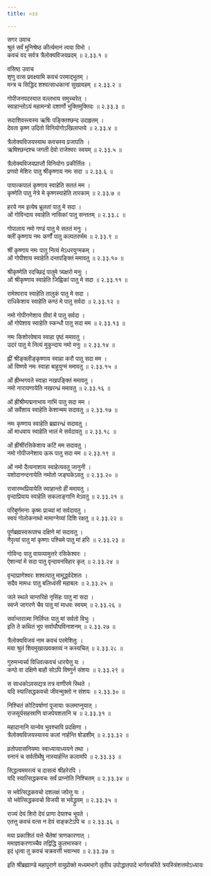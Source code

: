 ```yaml
---
title: ०३३

---
```

सगर उवाच  
श्रुतं सर्वं मुनिश्रेष्ठ कीर्त्यमानं त्वया विभो ।  
कवचं वद सर्वत्र त्रैलोक्यविजयप्रदम् ॥ २.३३.१ ॥  
  
वसिष्ठ उवाच  
शृणु वत्स प्रवक्ष्यामि कवचं परमाद्भुतम् ।  
मन्त्र च सिद्धिद शश्वत्साधकानां सुखावहम् ॥ २.३३.२ ॥  
  
गोपीजनपदस्यात वल्लभाय समुच्चरेत् ।  
स्वाहान्तोऽयं महामन्त्रो दशार्णो भुक्तिमुक्तिदः ॥ २.३३.३ ॥  
  
सदाशिवस्त्वस्य ऋषिः पङ्क्तिश्छन्द उदाहृतम् ।  
देवता कृष्ण उदितो विनियोगोऽखिलाप्तये ॥ २.३३.४ ॥  
  
त्रैलोक्यविजयस्याथ कवचस्य प्रजापतिः ।  
ऋषिश्छन्दश्च जगती देवो राजेश्वरः स्वयम् ॥ २.३३.५ ॥  
  
त्रैलोक्यविजयप्राप्तौ विनियोगः प्रकीर्त्तितः ।  
प्रणवो मेशिरः पातु श्रीकृष्णाय नमः सदा ॥ २.३३.६ ॥  
  
पायात्कपालं कृष्णाय स्वाहेति सततं मम ।  
कृष्णेति पातु नेत्रे मे कृष्णस्वाहेति तारकाम् ॥ २.३३.७ ॥  
  
हरये नम इत्येष भ्रूलतां पातु मे सदा ।  
ओं गोविन्दाय स्वाहेति नासिकां पातु सन्ततम् ॥ २.३३.८ ॥  
  
गोपालाय नमो गण्डं पातु मे सततं मनुः ।  
क्लीं कृष्णाय नमः कर्णौं पातु कल्पतरुर्मम ॥ २.३३.९ ॥  
  
श्रीं कृष्णाय नमः पातु नित्यं मेऽधरयुग्मकम् ।  
ओं गोपीशाय स्वाहेति दन्तपङ्क्तिं ममावतु ॥ २.३३.१० ॥  
  
श्रीकृष्णेति रदच्छिद्रं पातुमे त्र्यक्षरो मनुः ।  
ओं श्रीकृष्णाय स्वाहेति जिह्विकां पातु मे सदा ॥ २.३३.११ ॥  
  
रामेश्वराय स्वाहेति तालुकं पातु मे सदा ।  
राधिकेशाय स्वाहेति कण्ठं मे पातु सर्वदा ॥ २.३३.१२ ॥  
  
नमो गोपीगणेशाय ग्रीवां मे पातु सर्वदा ।  
ओं गोपेशाय स्वाहेति स्कन्धौ पातु सदा मम ॥ २.३३.१३ ॥  
  
नमः किशोरवेषाय स्वाहा पृष्ठं ममावतु ।  
उदरं पातु मे नित्यं मुकुन्दाय नमो मनुः ॥ २.३३.१४ ॥  
  
ह्नीं श्रीङ्क्लीङ्कृष्णाय स्वाहा करौ पातु सदा मम ।  
ओं विष्णवे नमः स्वाहा बाहुयुग्मं ममावतु ॥ २.३३.१५ ॥  
  
ओं ह्रीम्भगवते स्वाहा नखपङ्क्तिं ममावतु ।  
नमो नारायणायेति नखरन्ध्रं ममावतु ॥ २.३३.१६ ॥  
  
ओं ह्रींश्रीम्पद्मनाभाय नाभिं पातु सदा मम ।  
ओं सर्वेशाय स्वाहेति केशान्मम सदावतु ॥ २.३३.१७ ॥  
  
नमः कृष्णाय स्वाहेति ब्रह्मरन्ध्रं सदावतु ।  
ओं माधवाय स्वाहेति भालं मे सर्वदावतु ॥ २.३३.१८ ॥  
  
ओं ह्रींश्रींरसिकेशाय कटिं मम सदावतु ।  
नमो गोपीजनेशाय ऊरू पातु सदा मम ॥ २.३३.१९ ॥  
  
ओं नमो दैत्यनाशाय स्वाहेत्यवतु जानुनी ।  
यशोदानन्दनायेति नमोतो जङ्घकेऽवतु ॥ २.३३.२० ॥  
  
रासारम्भप्रियायेति स्वाहान्तो हीं ममावतु ।  
वृन्दाप्रियाय स्वाहेति सकलाङ्गानि मेऽवतु ॥ २.३३.२१ ॥  
  
परिबुर्णमनाः कृष्मः प्राच्यां मां सर्वदावतु ।  
स्वयं गोलोकनाथो मामाग्नेय्यां दिशि रक्षतु ॥ २.३३.२२ ॥  
  
पूर्णब्रह्मस्वरूपश्च दक्षिणे मां सदावतु ।  
नैरृत्यां पातु मां कृष्णाः पश्चिमे पातु मां हरिः ॥ २.३३.२३ ॥  
  
गोविन्दः पातु वायव्यामुत्तरे रसिकेश्वरः ।  
ऐशान्यां मे सदा पातु वृन्दावनविहार कृत् ॥ २.३३.२४ ॥  
  
वृन्दाप्राणेश्वरः शश्वत्पातु मामूर्द्ध्वदेशतः ।  
सदैव मामधः पातु बलिध्वंसी महाबलः ॥ २.३३.२५ ॥  
  
जले स्थले चान्तरिक्षे नृसिंहः पातु मां सदा ।  
स्वप्ने जागरणे चैव पातु मां माधवः स्वयम् ॥ २.३३.२६ ॥  
  
सर्वान्तरात्मा निर्लिप्तः पातु मां सर्वतो विभुः ।  
इति ते कथितं भूप सर्वाघौघविनाशनम् ॥ २.३३.२७ ॥  
  
त्रैलोक्यविजयं नाम कवचं परमेशितुः ।  
मया श्रुतं शिवमुखात्प्रवक्तव्यं न कस्यचित् ॥ २.३३.२८ ॥  
  
गुरुमभ्यर्च्य विधिवत्कवचं धारयेत्तु यः ।  
कण्ठे वा दक्षिणे बाहौ सोऽपि विष्णुर्न संशयः ॥ २.३३.२९ ॥  
  
स साधकोऽवसद्यत्र तत्र वाणीरमे स्थिते ।  
यदि स्यात्सिद्धकवचो जीवन्मुक्तो न संशयः ॥ २.३३.३० ॥  
  
निश्चितं कोटिवर्षाणां पूजायाः फलमाप्नुयात् ।  
राजसूर्यसहस्राणि वाजपेयशतानि च ॥ २.३३.३१ ॥  
  
महादानानि यान्येव भुवश्चापि प्रदक्षिणा ।  
त्रैलोक्यविजयस्यास्य कलां नार्हन्ति षोडशीम् ॥ २.३३.३२ ॥  
  
व्रतोपवासनियमाः स्वाध्यायाध्ययने तथा ।  
स्नानं च सर्वतीर्थेषु नास्यार्हन्ति कलामपि ॥ २.३३.३३ ॥  
  
सिद्धत्वममरत्वं च दासत्वं श्रीहरेरपि ।  
यदि स्यात्सिद्धकवचः सर्वं प्राप्नोति निश्चितम् ॥ २.३३.३४ ॥  
  
स भवेत्सिद्धकवचो दशलक्षं जपेत्तु यः ।  
यो भवेत्सिद्धकवचो विजयी स भवेद्ध्रुवम् ॥ २.३३.३५ ॥  
  
राज्यं देयं शिरो देयं प्राणा देयाश्च भूपते ।  
एतत्तु कवचं वत्स न देयं सङ्कटेऽपि च ॥ २.३३.३६ ॥  
  
मया प्रकाशितं यत्ते चैतेषां त्राणकारणात् ।  
ममाज्ञाकरणाच्चैव तद्विद्धि कुलभास्कर ।  
इदं धृत्वा तु कवचं चक्रवर्त्ती भवान्भव ॥ २.३३.३७ ॥  
  
इति श्रीब्रह्माण्डे महापुराणे वायुप्रोक्ते मध्यमभागे तृतीय उपोद्धातपादे भार्गवचरिते त्रयस्त्रिंशत्तमोऽध्यायः  
                                              